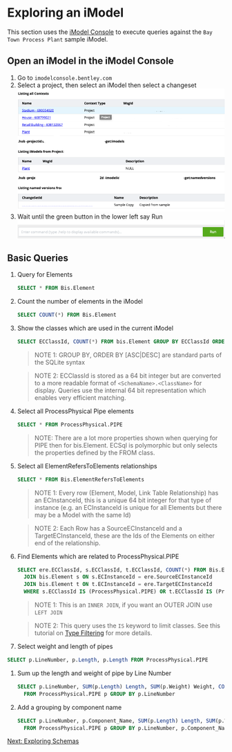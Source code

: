 # Exploring an iModel

This section uses the [iModel Console](https://imodelconsole.bentley.com) to execute queries against the `Bay Town Process Plant` sample iModel.

## Open an iModel in the iModel Console

1. Go to `imodelconsole.bentley.com`
1. Select a project, then select an iModel then select a changeset
  ![open iModel in the Console](media/openiModelConsole.png)
1. Wait until the green button in the lower left say Run
  ![Run button in iModel Console](media/iModelConsoleRun.png)

## Basic Queries

1. Query for Elements

    ```SQL
    SELECT * FROM Bis.Element
    ```

1. Count the number of elements in the iModel

    ```SQL
    SELECT COUNT(*) FROM Bis.Element
    ```

1. Show the classes which are used in the current iModel

    ```SQL
    SELECT ECClassId, COUNT(*) FROM bis.Element GROUP BY ECClassId ORDER BY COUNT(*) DESC
    ```

    > NOTE 1: GROUP BY, ORDER BY [ASC|DESC] are standard parts of the SQLite syntax

    > NOTE 2: ECClassId is stored as a 64 bit integer but are converted to a more readable format of `<SchemaName>.<ClassName>` for display.  Queries use the internal 64 bit representation which enables very efficient matching.

1. Select all ProcessPhysical Pipe elements

    ```SQL
    SELECT * FROM ProcessPhysical.PIPE
    ```

    > NOTE: There are a lot more properties shown when querying for PIPE then for bis.Element.  ECSql is polymorphic but only selects the properties defined by the FROM class.

1. Select all ElementRefersToElements relationships

    ```SQL
    SELECT * FROM Bis.ElementRefersToElements
    ```

    > NOTE 1: Every row (Element, Model, Link Table Relationship) has an ECInstanceId, this is a unique 64 bit integer for that type of instance (e.g. an ECInstanceId is unique for all Elements but there may be a Model with the same Id)

    > NOTE 2: Each Row has a SourceECInstanceId and a TargetECInstanceId, these are the Ids of the Elements on either end of the relationship.

1. Find Elements which are related to ProcessPhysical.PIPE

    ```SQL
    SELECT ere.ECClassId, s.ECClassId, t.ECClassId, COUNT(*) FROM Bis.ElementRefersToElements ere 
      JOIN bis.Element s ON s.ECInstanceId = ere.SourceECInstanceId 
      JOIN bis.Element t ON t.ECInstanceId = ere.TargetECInstanceId 
      WHERE s.ECClassId IS (ProcessPhysical.PIPE) OR t.ECClassId IS (ProcessPhysical.PIPE)
    ```

    > NOTE 1: This is an `INNER JOIN`, if you want an OUTER JOIN use `LEFT JOIN`

    > NOTE 2: This query uses the `IS` keyword to limit classes. See this tutorial on [Type Filtering](https://www.itwinjs.org/learning/ecsqltutorial/typefilter/) for more details.

1. Select weight and length of pipes

  ```SQL
  SELECT p.LineNumber, p.Length, p.Length FROM ProcessPhysical.PIPE
  ```

1. Sum up the length and weight of pipe by Line Number

    ```SQL
    SELECT p.LineNumber, SUM(p.Length) Length, SUM(p.Weight) Weight, COUNT(*) num_Pipes 
      FROM ProcessPhysical.PIPE p GROUP BY p.LineNumber
    ```

1. Add a grouping by component name

    ```SQL
    SELECT p.LineNumber, p.Component_Name, SUM(p.Length) Length, SUM(p.Weight) Weight, COUNT(*) num_Pipes 
      FROM ProcessPhysical.PIPE p GROUP BY p.LineNumber, p.Component_Name
    ```

[Next: Exploring Schemas](ExploringSchemas.md)